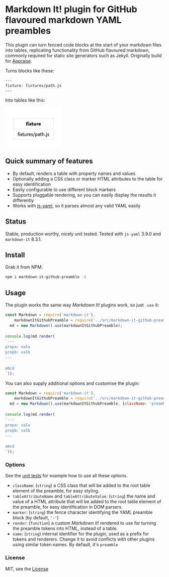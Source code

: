 # Markdown It! plugin for GitHub flavoured markdown YAML preambles

This plugin can turn fenced code blocks at the start of your markdown files into tables, replicating functionality from GitHub flavoured markdown, commonly required for static site generators such as Jekyll. Originally build for [Appraise](https://github.com/gojko/appraise).

Turns blocks like these:

```
---
fixture: fixtures/path.js
---
```

Into tables like this:

![](preamble.png)

## Quick summary of features

* By default, renders a table with property names and values 
* Optionally adding a CSS class or marker HTML attributes to the table for easy identification
* Easily configurable to use different block markers
* Supports pluggable rendering, so you can easily display the results it differently
* Works with [js-yaml](https://github.com/nodeca/js-yaml), so it parses almost any valid YAML easily

## Status

Stable, production worthy, nicely unit tested. Tested with `js-yaml` 3.9.0 and `markdown-it` 8.3.1.


## Install

Grab it from NPM:

```bash
npm i markdown-it-github-preamble -S
```

## Usage

The plugin works the same way _Markdown It!_ plugins work, so just `.use` it:

```js
const Markdown = require('markdown-it'),
	markdownItGithubPreamble = require('../src/markdown-it-github-preamble'),
  md = new Markdown().use(markdownItGithubPreamble);

console.log(md.render(
`---
propa: vala
propb: valb
---

abcd
`));
```

You can also supply additional options and customise the plugin:

```js
const Markdown = require('markdown-it'),
	markdownItGithubPreamble = require('../src/markdown-it-github-preamble'),
  md = new Markdown().use(markdownItGithubPreamble, {className: 'preamble'});

console.log(md.render(
`---
propa: vala
propb: valb
---

abcd
`));
```


### Options

See the [unit tests](tests/markdown-it-github-preamble-spec.js) for example how to use all these options.

* `className`: (`string`) a CSS class that will be added to the root table element of the preamble, for easy styling. 
* `tableAttributeName` and `tableAttributeValue`: (`string`) the name and value of a HTML attribute that will be added to the root table element of the preamble, for easy identification in DOM parsers.
* `marker`: (`string`) the fence character identifying the YAML preamble block (by default, `'-'`)
* `render`: (`function`) a custom _Markdown It!_ rendered to use for turning the preamble tokens into HTML, instead of a table. 
* `name`: (`string`) internal identifier for the plugin, used as a prefix for tokens and renderers. Change it to avoid conflicts with other plugins using similar token names. By default, it's `preamble`

### License

MIT, see the [License](LICENSE)




